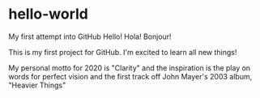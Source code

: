 # hello-world
My first attempt into GitHub
Hello! Hola! Bonjour!

This is my first project for GitHub. I'm excited to learn all new things!

My personal motto for 2020 is "Clarity" and the inspiration is the play on words for perfect vision and the first track off John Mayer's 2003 album, "Heavier Things"
